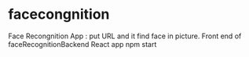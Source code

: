 # facecongnition
Face Recongnition App : put URL and it find face in picture.
Front end of faceRecognitionBackend
React app 
npm start
